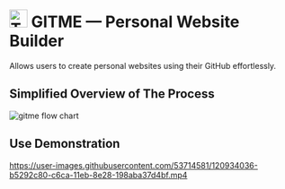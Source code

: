 # <img src="https://user-images.githubusercontent.com/53714581/120933236-2bc42b00-c6c7-11eb-97f2-9f177ec3da1c.png" alt="To The Moon!" height="32px"> GITME — Personal Website Builder
Allows users to create personal websites using their GitHub effortlessly.


## Simplified Overview of The Process
![gitme flow chart](https://user-images.githubusercontent.com/53714581/120933149-c53f0d00-c6c6-11eb-94e8-d999c5d49411.png)


## Use Demonstration
https://user-images.githubusercontent.com/53714581/120934036-b5292c80-c6ca-11eb-8e28-198aba37d4bf.mp4

